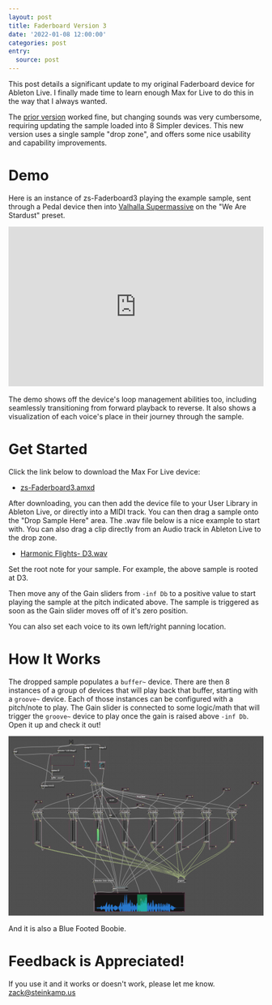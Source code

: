 ```yaml
---
layout: post
title: Faderboard Version 3
date: '2022-01-08 12:00:00'
categories: post
entry:
  source: post
---
```


This post details a significant update to my original Faderboard device for Ableton Live. I finally made time to learn enough Max for Live to do this in the way that I always wanted.

The [prior version](/post/2021/12/01/faderboard-in-ableton.html) worked fine, but changing sounds was very cumbersome, requiring updating the sample loaded into 8 Simpler devices. This new version uses a single sample "drop zone", and offers some nice usability and capability improvements.

# Demo
Here is an instance of zs-Faderboard3 playing the example sample, sent through a Pedal device then into [Valhalla Supermassive](https://valhalladsp.com/shop/reverb/valhalla-supermassive/) on the "We Are Stardust" preset.

<iframe width="100%" height="315" src="https://www.youtube.com/embed/UWtkUmbyKyc" title="YouTube video player" frameborder="0" allow="accelerometer; autoplay; clipboard-write; encrypted-media; gyroscope; picture-in-picture" allowfullscreen></iframe>

The demo shows off the device's loop management abilities too, including seamlessly transitioning from forward playback to reverse. It also shows a visualization of each voice's place in their journey through the sample.

# Get Started

Click the link below to download the Max For Live device:

* [zs-Faderboard3.amxd](https://github.com/zsteinkamp/m4l-zs-Faderboard3/blob/main/zs-Faderboard3.amxd?raw=true)

After downloading, you can then add the device file to your User Library in Ableton Live, or directly into a MIDI track. You can then drag a sample onto the "Drop Sample Here" area. The .wav file below is a nice example to start with. You can also drag a clip directly from an Audio track in Ableton Live to the drop zone.

* [Harmonic Flights- D3.wav](https://github.com/zsteinkamp/m4l-zs-Faderboard3/blob/main/samples/Harmonic%20Flights-%20D3.wav?raw=true)

Set the root note for your sample. For example, the above sample is rooted at D3.

Then move any of the Gain sliders from `-inf Db` to a positive value to start playing the sample at the pitch indicated above. The sample is triggered as soon as the Gain slider moves off of it's zero position.

You can also set each voice to its own left/right panning location.

# How It Works

The dropped sample populates a `buffer~` device. There are then 8 instances of a group of devices that will play back that buffer, starting with a `groove~` device. Each of those instances can be configured with a pitch/note to play. The Gain slider is connected to some logic/math that will trigger the `groove~` device to play once the gain is raised above `-inf Db`. Open it up and check it out!

<img src="/images/faderboard-boobie.png"/>

And it is also a Blue Footed Boobie.

# Feedback is Appreciated!

If you use it and it works or doesn't work, please let me know. [zack@steinkamp.us](mailto:zack@steinkamp.us)
